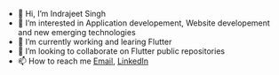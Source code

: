 - 👋 Hi, I’m Indrajeet Singh
- 👀 I’m interested in Application developement, Website developement and new emerging technologies
- 🌱 I’m currently working and learing Flutter
- 💞️ I’m looking to collaborate on Flutter public repositories
- 📫 How to reach me [Email](mailto:indrajeetsingh0796@gmail.com?subject=[GitHub]%20Source%20Han%20Sans), [LinkedIn](https://www.linkedin.com/in/indrajeetsingh94/)

<!---
IndrajeetS/IndrajeetS is a ✨ special ✨ repository because its `README.md` (this file) appears on your GitHub profile.
You can click the Preview link to take a look at your changes.
--->
